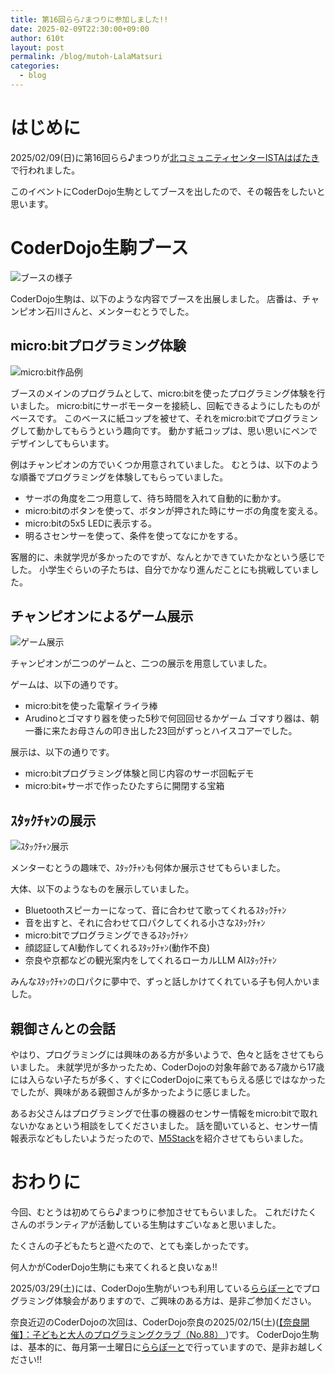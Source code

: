 ```yaml
---
title: 第16回らら♪まつりに参加しました!!
date: 2025-02-09T22:30:00+09:00
author: 610t
layout: post
permalink: /blog/mutoh-LalaMatsuri
categories:
  - blog
---
```

# はじめに
2025/02/09(日)に第16回らら♪まつりが[北コミュニティセンターISTAはばたき](https://www.city.ikoma.lg.jp/0000002057.html)で行われました。

このイベントにCoderDojo生駒としてブースを出したので、その報告をしたいと思います。

# CoderDojo生駒ブース
![ブースの様子](/assets/images/2025/02/0209_booth.jpg)

CoderDojo生駒は、以下のような内容でブースを出展しました。
店番は、チャンピオン石川さんと、メンターむとうでした。

## micro:bitプログラミング体験
![micro:bit作品例](/assets/images/2025/02/0209_microbit.jpg)

ブースのメインのプログラムとして、micro:bitを使ったプログラミング体験を行いました。
micro:bitにサーボモーターを接続し、回転できるようにしたものがベースです。
このベースに紙コップを被せて、それをmicro:bitでプログラミングして動かしてもらうという趣向です。
動かす紙コップは、思い思いにペンでデザインしてもらいます。

例はチャンピオンの方でいくつか用意されていました。
むとうは、以下のような順番でプログラミングを体験してもらっていました。
- サーボの角度を二つ用意して、待ち時間を入れて自動的に動かす。
- micro:bitのボタンを使って、ボタンが押された時にサーボの角度を変える。
- micro:bitの5x5 LEDに表示する。
- 明るさセンサーを使って、条件を使ってなにかをする。

客層的に、未就学児が多かったのですが、なんとかできていたかなという感じでした。
小学生ぐらいの子たちは、自分でかなり進んだことにも挑戦していました。

## チャンピオンによるゲーム展示
![ゲーム展示](/assets/images/2025/02/0209_games.jpg)

チャンピオンが二つのゲームと、二つの展示を用意していました。

ゲームは、以下の通りです。
- micro:bitを使った電撃イライラ棒
- Arudinoとゴマすり器を使った5秒で何回回せるかゲーム
ゴマすり器は、朝一番に来たお母さんの叩き出した23回がずっとハイスコアーでした。

展示は、以下の通りです。
- micro:bitプログラミング体験と同じ内容のサーボ回転デモ
- micro:bit+サーボで作ったひたすらに開閉する宝箱

## ｽﾀｯｸﾁｬﾝの展示
![ｽﾀｯｸﾁｬﾝ展示](/assets/images/2025/02/0209_Stackchan.jpg)

メンターむとうの趣味で、ｽﾀｯｸﾁｬﾝも何体か展示させてもらいました。

大体、以下のようなものを展示していました。
- Bluetoothスピーカーになって、音に合わせて歌ってくれるｽﾀｯｸﾁｬﾝ
- 音を出すと、それに合わせて口パクしてくれる小さなｽﾀｯｸﾁｬﾝ
- micro:bitでプログラミングできるｽﾀｯｸﾁｬﾝ
- 顔認証してAI動作してくれるｽﾀｯｸﾁｬﾝ(動作不良)
- 奈良や京都などの観光案内をしてくれるローカルLLM AIｽﾀｯｸﾁｬﾝ

みんなｽﾀｯｸﾁｬﾝの口パクに夢中で、ずっと話しかけてくれている子も何人かいました。

## 親御さんとの会話
やはり、プログラミングには興味のある方が多いようで、色々と話をさせてもらいました。
未就学児が多かったため、CoderDojoの対象年齢である7歳から17歳には入らない子たちが多く、すぐにCoderDojoに来てもらえる感じではなかったでしたが、興味がある親御さんが多かったように感じました。

あるお父さんはプログラミングで仕事の機器のセンサー情報をmicro:bitで取れないかなぁという相談をしてくださいました。
話を聞いていると、センサー情報表示などもしたいようだったので、[M5Stack](https://m5stack.com/)を紹介させてもらいました。

# おわりに
今回、むとうは初めてらら♪まつりに参加させてもらいました。
これだけたくさんのボランティアが活動している生駒はすごいなぁと思いました。

たくさんの子どもたちと遊べたので、とても楽しかったです。

何人かがCoderDojo生駒にも来てくれると良いなぁ!!

2025/03/29(土)には、CoderDojo生駒がいつも利用している[ららぽーと](https://www.city.ikoma.lg.jp/0000004108.html)でプログラミング体験会がありますので、ご興味のある方は、是非ご参加ください。

奈良近辺のCoderDojoの次回は、CoderDojo奈良の2025/02/15(土)([【奈良開催】：子どもと大人のプログラミングクラブ（No.88）
](https://coderdojo-nara-ikoma.connpass.com/event/345513/))です。
CoderDojo生駒は、基本的に、毎月第一土曜日に[ららぽーと](https://www.city.ikoma.lg.jp/0000004108.html)で行っていますので、是非お越しください!!
